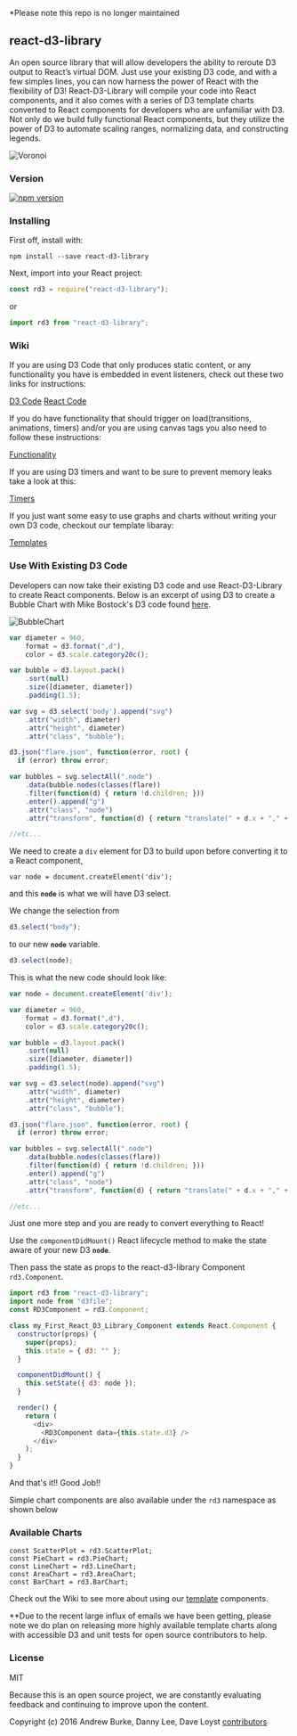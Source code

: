 \*Please note this repo is no longer maintained

## react-d3-library

An open source library that will allow developers the ability to reroute D3 output to React’s virtual DOM. Just use your existing D3 code, and with a few simples lines, you can now harness the power of React with the flexibility of D3! React-D3-Library will compile your code into React components, and it also comes with a series of D3 template charts converted to React components for developers who are unfamiliar with D3. Not only do we build fully functional React components, but they utilize the power of D3 to automate scaling ranges, normalizing data, and constructing legends.

![Voronoi](http://i.imgur.com/zwSsPTS.gif)

### Version

[![npm version](https://badge.fury.io/js/react-d3-library.png)](https://www.npmjs.com/package/react-d3-library)

### Installing

First off, install with:

`npm install --save react-d3-library`

Next, import into your React project:

```javascript
const rd3 = require("react-d3-library");
```

or

```javascript
import rd3 from "react-d3-library";
```

### Wiki

If you are using D3 Code that only produces static content, or any functionality you have is embedded in event listeners, check out these two links for instructions:

[D3 Code](https://github.com/react-d3-library/react-d3-library/wiki/D3-Code)
[React Code](https://github.com/react-d3-library/react-d3-library/wiki/React-Code)

If you do have functionality that should trigger on load(transitions, animations, timers) and/or you are using canvas tags you also need to follow these instructions:

[Functionality](https://github.com/react-d3-library/react-d3-library/wiki/Functionality)

If you are using D3 timers and want to be sure to prevent memory leaks take a look at this:

[Timers](https://github.com/react-d3-library/react-d3-library/wiki/Timers)

If you just want some easy to use graphs and charts without writing your own D3 code, checkout our template libaray:

[Templates](https://github.com/react-d3-library/react-d3-library/wiki/Templates)

### Use With Existing D3 Code

Developers can now take their existing D3 code and use React-D3-Library to create React components.
Below is an excerpt of using D3 to create a Bubble Chart with Mike Bostock's D3 code found [here](https://bl.ocks.org/mbostock/4063269).

![BubbleChart](http://i.imgur.com/iBumKRW.png)

```javascript
var diameter = 960,
    format = d3.format(",d"),
    color = d3.scale.category20c();

var bubble = d3.layout.pack()
    .sort(null)
    .size([diameter, diameter])
    .padding(1.5);

var svg = d3.select('body').append("svg")
    .attr("width", diameter)
    .attr("height", diameter)
    .attr("class", "bubble");

d3.json("flare.json", function(error, root) {
  if (error) throw error;

var bubbles = svg.selectAll(".node")
    .data(bubble.nodes(classes(flare))
    .filter(function(d) { return !d.children; }))
    .enter().append("g")
    .attr("class", "node")
    .attr("transform", function(d) { return "translate(" + d.x + "," + d.y + ")"; });

//etc...
```

We need to create a `div` element for D3 to build upon before
converting it to a React component,

`var node = document.createElement('div');`

and this **`node`** is what we will have D3 select.

We change the selection from

```javascript
d3.select("body");
```

to our new **`node`** variable.

```javascript
d3.select(node);
```

This is what the new code should look like:

```javascript
var node = document.createElement('div');

var diameter = 960,
    format = d3.format(",d"),
    color = d3.scale.category20c();

var bubble = d3.layout.pack()
    .sort(null)
    .size([diameter, diameter])
    .padding(1.5);

var svg = d3.select(node).append("svg")
    .attr("width", diameter)
    .attr("height", diameter)
    .attr("class", "bubble");

d3.json("flare.json", function(error, root) {
  if (error) throw error;

var bubbles = svg.selectAll(".node")
    .data(bubble.nodes(classes(flare))
    .filter(function(d) { return !d.children; }))
    .enter().append("g")
    .attr("class", "node")
    .attr("transform", function(d) { return "translate(" + d.x + "," + d.y + ")"; });

//etc...
```

Just one more step and you are ready to convert everything to React!

Use the `componentDidMount()` React lifecycle method to make the state aware of your new D3 **`node`**.

Then pass the state as props to the react-d3-library Component `rd3.Component`.

```javascript
import rd3 from "react-d3-library";
import node from "d3file";
const RD3Component = rd3.Component;

class my_First_React_D3_Library_Component extends React.Component {
  constructor(props) {
    super(props);
    this.state = { d3: "" };
  }

  componentDidMount() {
    this.setState({ d3: node });
  }

  render() {
    return (
      <div>
        <RD3Component data={this.state.d3} />
      </div>
    );
  }
}
```

And that's it!! Good Job!!

Simple chart components are also available under the `rd3` namespace as shown below

### Available Charts

```
const ScatterPlot = rd3.ScatterPlot;
const PieChart = rd3.PieChart;
const LineChart = rd3.LineChart;
const AreaChart = rd3.AreaChart;
const BarChart = rd3.BarChart;
```

Check out the Wiki to see more about using our [template](https://github.com/react-d3-library/react-d3-library/wiki/Templates) components.

\*\*Due to the recent large influx of emails we have been getting, please note we do plan on releasing more highly available template charts along with accessible D3 and unit tests for open source contributors to help.

### License

MIT

Because this is an open source project, we are constantly evaluating feedback and continuing to improve upon the content.

Copyright (c) 2016 Andrew Burke, Danny Lee, Dave Loyst [contributors](https://github.com/orgs/react-d3-library/people)
